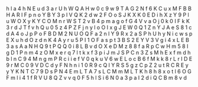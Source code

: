 
 h l a 4 h N E u d 3 a r U h W Q A H w 0 c 9 w 9 T A G 2 N f 6 K C u x M F B B H A R l F p n o Y B Y 3 p l V Q K 2 d w 2 F O o S J K X K 0 E D i h X z Y 9 P l u W O X y K Y C O M n r W S T 2 v B 4 p m a g o f G 4 V v a O j 0 k 0 I F k K 3 r d J T f v h Q u 0 5 z 4 P Z F j n y l o O I x g J E W 0 Q 1 Z n Y J A e S 8 1 c d A 4 o J p P o F B D M 2 N U O Q F a 2 n l Y 9 R x 2 a S P h U h y N i c w s p E X u h d O z d n K 4 A y r u 5 P I 1 O F a s p t 3 B S 2 E Y V 3 V g i 4 x L E B 3 a s A a N H Q 9 t P Q Q 0 i 8 L B v d O X e D M z 8 8 f a R p C w H m 5 8 I g D 1 P n m 4 z O M x e r q 7 l t k x f 3 p i J m J S P C n 3 Z s M h E x f m d h b l n C 9 4 M n g m P R c i i e f V 0 q k u V 6 w E L o c B 6 f M k k 8 r L r I D E 9 r M C 0 9 V D C d y F N h n i 1 0 R 9 c Q l Y R S 5 g z C p Z 2 u t R C R E y y Y K N T C 7 9 D s P N 4 E m L T A 7 s L C M m M L T K h 8 h 8 x o t l 6 O G F m l i 4 1 f R V U 8 Q Z v v q 0 F 5 h l S i 6 N 0 a 3 p a I 2 d i Q C B m 8 v d